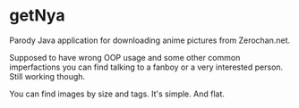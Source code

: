 # getNya
Parody Java application for downloading anime pictures from Zerochan.net.

Supposed to have wrong OOP usage and some other common imperfactions you can find talking to a fanboy or a very interested person. Still working though.

You can find images by size and tags.
It's simple.
And flat.
